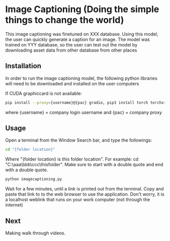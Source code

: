 # Image Captioning (Doing the simple things to change the world)

This image captioning was finetuned on XXX database. Using this model, the user can quickly generate a caption for an image. The model was trained on YYY database, so the user can test out the model by downloading asset data from other database from other places

## Installation

In order to run the image captioning model, the following python libraries will need to be downloaded and installed on the user computers

If CUDA graphiccard is not available:

```bash
pip install --proxy={username}@{pac} gradio, pip3 install torch torchvision torchaudio transformers notebook
```

where 
   {username} = company login username and 
   {pac}      = company proxy


## Usage
Open a terminal from the Window Search bar, and type the followings:


```bash
cd "{folder location}"
```
Where "{folder location} is this folder location". For example: cd "C:\\aaa\bbb\ccc\thisfolder". Make sure to start with a double quote and end with a double quote.

```bash
python imagecaptioning.py
```

Wait for a few minutes, until a link is printed out from the terminal. Copy and paste that link to to the web browser to use the application. Don't worry, it is a localhost weblink that runs on your work computer (not through the internet)

## Next
Making walk through videos.
